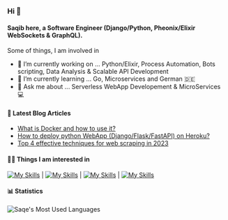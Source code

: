 ### Hi 👋
#### Saqib here, a Software Engineer (Django/Python, Pheonix/Elixir WebSockets & GraphQL).

Some of things, I am involved in
- 🔭 I’m currently working on ... Python/Elixir, Process Automation, Bots scripting, Data Analysis & Scalable API Development
- 🌱 I’m currently learning ... Go, Microservices and German 🇩🇪
- 💬 Ask me about ... Serverless WebApp Developement & MicroServices 💻

#### 📝  Latest Blog Articles
<ul dir="auto">
  <li><a href="https://saqe.dev/what-is-docker-and-how-to-use-it/" rel="follow">What is Docker and how to use it?</a></li>
  <li><a href="https://saqe.dev/deploy-python-webapp-on-heroku/" rel="follow">How to deploy python WebApp (Django/Flask/FastAPI) on Heroku?</a></li>
  <li><a href="https://saqe.dev/web-scraping-guide/" rel="follow">Top 4 effective techniques for web scraping in 2023</a></li>
</ul>

#### 👨‍💻 Things I am interested in
[![My Skills](https://skillicons.dev/icons?i=python,elixir)](https://saqe.dev) | 
[![My Skills](https://skillicons.dev/icons?i=django,flask,fastapi,graphql)](https://saqe.dev) | 
[![My Skills](https://skillicons.dev/icons?i=mongodb,redis,dynamodb,postgres,planetscale)](https://saqe.dev) | 
[![My Skills](https://skillicons.dev/icons?i=aws,azure,gcp,docker,cloudflare)](https://saqe.dev)

#### 📊 Statistics
![Saqe's Most Used Languages](https://github-readme-stats.vercel.app/api/top-langs/?username=saqe&theme=light&layout=compact&langs_count=8&card_width=450)
<!-- ![Saqe's GitHub Stats](https://github-readme-stats.vercel.app/api?username=saqe&theme=light&layout=compact&show_icons=true&count_private=true&line_height=24) -->
